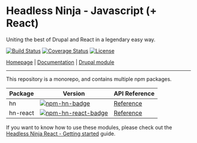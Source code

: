 # Headless Ninja - Javascript (+ React)

Uniting the best of Drupal and React in a legendary easy way.

[![Build Status][travis-badge]][travis]
[![Coverage Status][coveralls-badge]][coveralls]
[![License][license-badge]][license]

[Homepage][hn-homepage] | [Documentation][hn-docs] | [Drupal module][hn-drupal]

---

This repository is a monorepo, and contains multiple npm packages.

| Package  | Version                               | API Reference             |
| -------- | ------------------------------------- | ------------------------- |
| hn       | [![npm-hn-badge]][npm-hn]             | [Reference][hn-api-js]    |
| hn-react | [![npm-hn-react-badge]][npm-hn-react] | [Reference][hn-api-react] |

If you want to know how to use these modules, please check out the [Headless Ninja React - Getting started][hn-react-getting-started] guide.

[hn-homepage]: http://headless.ninja
[hn-docs]: http://headless.ninja/docs
[hn-drupal]: https://www.drupal.org/project/hn
[hn-react-getting-started]: http://headless.ninja/docs/react-quickstart
[hn-api-js]: http://headless.ninja/docs/reference/javascript
[hn-api-react]: http://headless.ninja/docs/reference/react
[travis]: https://travis-ci.org/headless-ninja/javascript
[travis-badge]: https://travis-ci.org/headless-ninja/javascript.svg?branch=master
[coveralls]: https://coveralls.io/github/headless-ninja/javascript?branch=master
[coveralls-badge]: https://coveralls.io/repos/github/headless-ninja/javascript/badge.svg?branch=master
[license]: LICENSE.md
[license-badge]: https://img.shields.io/github/license/headless-ninja/javascript.svg
[npm-hn]: https://www.npmjs.com/package/hn
[npm-hn-badge]: https://img.shields.io/npm/v/hn.svg
[npm-hn-react]: https://www.npmjs.com/package/hn-react
[npm-hn-react-badge]: https://img.shields.io/npm/v/hn-react.svg
